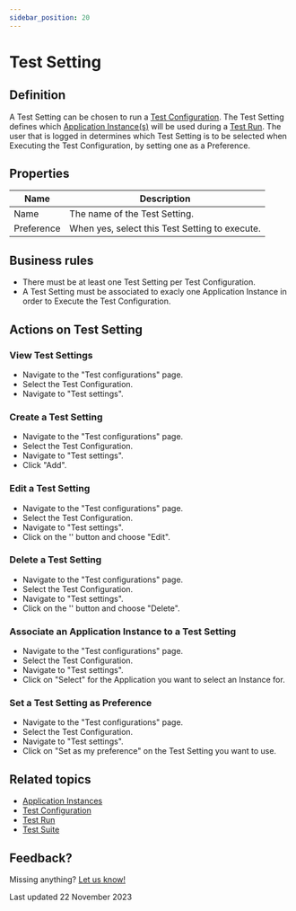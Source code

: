 ```yaml
---
sidebar_position: 20
---
```



# Test Setting 

## Definition

A Test Setting can be chosen to run a [Test Configuration](test-configuration). The Test Setting defines which [Application Instance(s)](application-instance) will be used during a [Test Run](test-run).
The user that is logged in determines which Test Setting is to be selected when Executing the Test Configuration, by setting one as a Preference.

## Properties

| Name       | Description                                    |
| ---------- | ---------------------------------------------- |
| Name       | The name of the Test Setting.                  |
| Preference | When yes, select this Test Setting to execute. |

## Business rules

- There must be at least one Test Setting per Test Configuration.
- A Test Setting must be associated to exacly one Application Instance in order to Execute the Test Configuration.

## Actions on Test Setting 

### View Test Settings
- Navigate to the "Test configurations" page.
- Select the Test Configuration.
- Navigate to "Test settings".

### Create a Test Setting
- Navigate to the "Test configurations" page.
- Select the Test Configuration.
- Navigate to "Test settings".
- Click "Add".

### Edit a Test Setting
- Navigate to the "Test configurations" page.
- Select the Test Configuration.
- Navigate to "Test settings".
- Click on the '<i class="fas fa-ellipsis"></i>' button and choose "Edit".

### Delete a Test Setting
- Navigate to the "Test configurations" page.
- Select the Test Configuration.
- Navigate to "Test settings".
- Click on the '<i class="fas fa-ellipsis"></i>' button and choose "Delete".

### Associate an Application Instance to a Test Setting
- Navigate to the "Test configurations" page.
- Select the Test Configuration.
- Navigate to "Test settings".
- Click on "Select" for the Application you want to select an Instance for.

### Set a Test Setting as Preference
- Navigate to the "Test configurations" page.
- Select the Test Configuration.
- Navigate to "Test settings".
- Click on "Set as my preference" on the Test Setting you want to use.

## Related topics
- [Application Instances](application-instance)
- [Test Configuration](test-configuration)
- [Test Run](test-run)
- [Test Suite](test-suite)

## Feedback?
Missing anything? [Let us know!](mailto:support@menditect.com)

Last updated 22 November 2023